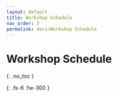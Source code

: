 ```yaml
---
layout: default
title: Workshop Schedule
nav_order: 2
permalink: docs/Workshop Schedule
---
```


# Workshop Schedule
{: .no_toc }


{: .fs-6 .fw-300 }

